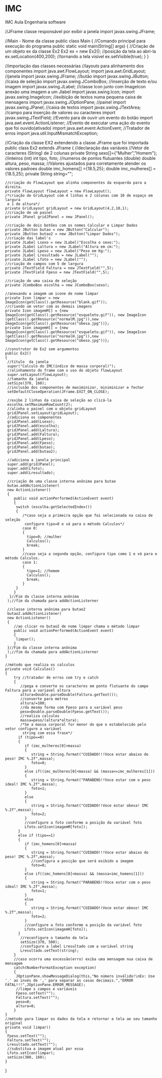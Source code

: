 # IMC
IMC Aula Engenharia software

 //JFrame classe responsável por exibir a janela
 import javax.swing.JFrame;
 
 //Main - Nome da classe
 public class Main
 {
    //Comando principal para execução do programa
    public static void main(String[] args)
    {
       //Criação de um objeto ex da classe Ex2
       Ex2 ex = new Ex2();
       //posição da tela ao abri-la
       ex.setLocation(400,200);
       //tornando a tela visível
       ex.setVisible(true);
    }
 }

//importação das classes necessárias
//layouts para alinhamento dos componentes
import java.awt.FlowLayout;
import java.awt.GridLayout;
//janela
import javax.swing.JFrame;
//butão
import javax.swing.JButton;
//caixa de seleção
import javax.swing.JComboBox;
//inserção de texto e/ou imagem
import javax.swing.JLabel;
//classe Icon junto com ImageIcon anexão uma imagem a um Jlabel
import javax.swing.Icon;
 import javax.swing.ImageIcon;
 //exibição de textos numa pequena caixa de mensagens
 import javax.swing.JOptionPane;
 //painel
 import javax.swing.JPanel;
 //caixa de textos
 import javax.swing.JTextArea;
 //campo para inserção de valores ou caracteres
 import javax.swing.JTextField;
 //Evento para de ouvir um evento do botão
 import java.awt.event.ActionListener;
 //Evento de executar uma ação do evento que foi ouvido(ativado)
 import java.awt.event.ActionEvent;
 //Tratador de erros
 import java.util.InputMismatchException;
 
 //Criação da classe EX2 extendendo a classe JFrame que foi importada
 public class Ex2 extends JFrame
 {
    //declaração das variáveis
    //Vetor de caracteres (String) de 2 colunas
    private String sexo[]={"Mulher","Homem"};
    //inteiros (int)
    int tipo, foto;
    //numeros de pontos flutuantes (double)
    double altura, peso, massa;
    //Valores ajustados para corretamente atender os valores padroes
    double imc_homens[] ={18.5,25};
    double imc_mulheres[] ={18.5,25};
    private String string="";
 
    //criação do FlowLayout que alinha componentes da esquerda para a direita.
    private FlowLayout flowLayout = new FlowLayout();
    /*criação de GridLayout com 4 linhas e 2 colunas com 10 de espaço em largura
     e 1 de altura*/
    private GridLayout gridLayout = new GridLayout(4,2,10,1);
    //criação de um painel
    private JPanel gridJPanel = new JPanel();
 
    //criação de dois botões com os nomes Calcular e Limpar Dados
    private JButton butao = new JButton("Calcular");
    private JButton butao2 = new JButton("Limpar Dados");
    //criação das label's
    private JLabel Lsexo = new JLabel("Escolha o sexo:");
    private JLabel Laltura = new JLabel("Altura em cm:");
    private JLabel Lpeso = new JLabel("Peso em Kg:");
    private JLabel Lresultado = new JLabel("");
    private JLabel Lfoto = new JLabel("");
    //criação de campos com 5 de largura
    private JTextField Faltura = new JTextField("",5);
    private JTextField Fpeso = new JTextField("",5);
 
    //criação de uma caixa de seleção
    private JComboBox escolha = new JComboBox(sexo);
 
    //anexando a imagem um icone de nome limpar
    private Icon limpar = new ImageIcon(getClass().getResource("blank.gif"));
    //criando um vetor com as demais imagens
    private Icon imagemM[] = {new ImageIcon(getClass().getResource("esqueleto.gif")), new ImageIcon
    (getClass().getResource("normalM.jpg")),new ImageIcon(getClass().getResource("obesa.jpg"))};
    private Icon imagemH[] = {new ImageIcon(getClass().getResource("esqueleto.gif")), new ImageIcon
    (getClass().getResource("normalH.jpg")),new ImageIcon(getClass().getResource("obeso.jpg"))};
 
    //construtor de Ex2 sem argumentos
    public Ex2()
    {
     //título  da janela
     super("Calculo do IMC(índice de massa corporal)");
     //alinhamento do frame com o uso do objeto flowLayout
     super.setLayout(flowLayout);
     //tamanho da janela
     setSize(370, 160);
     //inclusão dos componentes de maximinizar, miniminizar e fechar
     setDefaultCloseOperation(JFrame.EXIT_ON_CLOSE);
 
     //exibe 2 linhas da caixa de seleção ao clicá-la
     escolha.setMaximumRowCount(2);
     //alinha o painel com o objeto gridLayout
     gridJPanel.setLayout(gridLayout);
     //adiciona os componentes
     gridJPanel.add(Lsexo);
     gridJPanel.add(escolha);
     gridJPanel.add(Laltura);
     gridJPanel.add(Faltura);
     gridJPanel.add(Lpeso);
     gridJPanel.add(Fpeso);
     gridJPanel.add(butao);
     gridJPanel.add(butao2);
 
     //adiciona a janela principal
     super.add(gridJPanel);
     super.add(Lfoto);
     super.add(Lresultado);
 
     //criação de uma classe interna anônima para butao
     butao.addActionListener(
     new ActionListener()
     {
        public void actionPerformed(ActionEvent event)
        {
         switch (escolha.getSelectedIndex())
         {
            /*caso seja a primeira opção que foi selecionada na caixa de seleção
             configure tipo=0 e vá para o método Calculos*/
            case 0:
            {
              tipo=0; //mulher
              Calculos();
              break;
            }
            //caso seja a segunda opção, configura tipo como 1 e vá para o método Calculos.
            case 1:
            {
              tipo=1; //homem
              Calculos();
              break;
            }
         }
        }
      }//Fim da classe interna anônima
     );//fim da chamada para addActionListerner
 
     //classe interna anônima para butao2
     butao2.addActionListener(
     new ActionListener()
     {
        //ao clicar no butao2 de nome limpar chama o método limpar
        public void actionPerformed(ActionEvent event)
        {
         limpar();
        }
     }//Fim da classe interna anônima
     );//fim da chamada para addActionListerner
    }
 
    //método que realiza os calculos
    private void Calculos()
    {
        try //tratador de erros com try e catch
        {
           //pega e converte os caracteres em ponto flutuante do campo Faltura para a variavel altura
           altura=Double.parseDouble(Faltura.getText());
           //converte para metros
           altura/=100;
           //da mesma forma com Fpeso para a variável peso
           peso=Double.parseDouble(Fpeso.getText());
           //realiza calculos
           massa=peso/(altura*altura);
           /*Se a massa corporal for menor do que o estabelecido pelo vetor configure a variável
            string com essa frase*/
          if (tipo==0)
          {
             if (imc_mulheres[0]>massa)
             {
                string = String.format("CUIDADO!!!Voce estar abaixo do peso! IMC %.2f",massa);
                foto=0;
             }
             else if((imc_mulheres[0]<massa) && (massa<=imc_mulheres[1]))
             {
                string = String.format("PARABENS!!Voce estar com o peso ideal! IMC %.2f",massa);
                foto=1;
             }
             else
             {
                string = String.format("CUIDADO!!Voce estar obesa! IMC %.2f",massa);
                foto=2;
             }
             //configure a foto conforme a posição da variável foto
             Lfoto.setIcon(imagemM[foto]);
          }
          else if (tipo==1)
          {
             if (imc_homens[0]>massa)
             {
                string = String.format("CUIDADO!!!Voce estar abaixo do peso! IMC %.2f",massa);
                //configura a posição que será exibido a imagem
                foto=0;
             }
             else if((imc_homens[0]<massa) && (massa<imc_homens[1]))
             {
                string = String.format("PARABENS!!Voce estar com o peso ideal! IMC %.2f",massa);
                foto=1;
             }
             else
             {
                string = String.format("CUIDADO!!Voce estar obeso! IMC %.2f",massa);
                foto=2;
             }
             //configure a foto conforme a posição da variável foto
             Lfoto.setIcon(imagemH[foto]);
          }
           //reconfigure o tamanho da tela
           setSize(370, 500);
           //configure a label Lresultado com a variável string
           Lresultado.setText(string);
        }
        //caso ocorra uma excessão(erro) exiba uma mensagem nua caixa de mensagem
        catch(NumberFormatException exception)
        {
         JOptionPane.showMessageDialog(this,"No número inválido!\nEx: Use '.' ao invés de ',' para separar as casas decimais.","ERROR FATAL!!!",JOptionPane.ERROR_MESSAGE);
         //limpe s campos e variáveis
         Fpeso.setText("");
         Faltura.setText("");
         peso=0;
         altura=0;
        }
    }
    //método para limpar os dados da tela e retornar a tela ao seu tamanho original
    private void limpar()
    {
     Fpeso.setText("");
     Faltura.setText("");
     Lresultado.setText("");
     //substitua a imagem atual por essa
     Lfoto.setIcon(limpar);
     setSize(300, 160);
    }
 }

